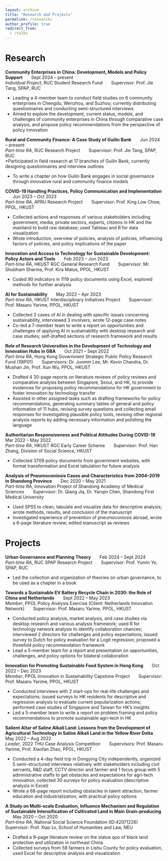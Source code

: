 ```yaml
---
layout: archive
title: "Research and Projects"
permalink: /research/
author_profile: true
redirect_from:
  - /talks
---
```


Research
=

**Community Enterprises in China: Development, Models and Policy Support** &nbsp;&nbsp;&nbsp;&nbsp;&nbsp; Sept 2024 – present <br>
*Individual Project*, RUC Student Research Fund &nbsp;&nbsp;&nbsp;&nbsp;&nbsp; Supervisor: Prof. Jie Tang, SPAP, RUC <br>
* Leading a 4-member team to conduct field studies on 6 community enterprises in Chengdu, Wenzhou, and Suzhou; currently distributing questionnaires and conducting semi-structured interviews
* Aimed to explore the development, current status, models, and challenges of community enterprises in China through comparative case analysis, and propose policy recommendations from the perspective of policy innovation

**Rural and Community Finance: A Case Study of Guilin Bank** &nbsp;&nbsp;&nbsp;&nbsp;&nbsp; Jun 2024 – present<br>
*Part-time RA*, RUC Research Project &nbsp;&nbsp;&nbsp;&nbsp;&nbsp; Supervisor: Prof. Jie Tang, SPAP, RUC <br>
*Participated in field research at 17 branches of Guilin Bank, currently designing questionnaires and interview outlines
* To write a chapter on how Guilin Bank engages in social governance through innovative rural and community finance models

**COVID-19 Handling Practices, Policy Communication and Implementation** &nbsp;&nbsp;&nbsp;&nbsp;&nbsp; Jun 2023 – Oct 2023 <br>
*Part-time RA*, APRU Research Project &nbsp;&nbsp;&nbsp;&nbsp;&nbsp; Supervisor: Prof. King Low Chow, PPOL, HKUST <br>
* Collected actions and responses of various stakeholders including government, media, private sectors, experts, citizens in HK and the mainland to build raw database; used Tableau and R for data visualization
* Wrote introduction, overview of policies, analysis of policies, influencing factors of policies, and policy implications of the paper

**Innovation and Access to Technology for Sustainable Development: Policy Actors and Tools** &nbsp;&nbsp;&nbsp;&nbsp;&nbsp; Feb 2023 – Jun 2023 <br>
*Part-time RA*, HKUST RGC General Research Fund &nbsp;&nbsp;&nbsp;&nbsp;&nbsp; Supervisor: Mr. Shubham Sharma, Prof. Kira Matus, PPOL, HKUST <br>
* Coded 90 indicators in 1119 policy documents using Excel, explored methods for further analysis

**AI for Sustainability** &nbsp;&nbsp;&nbsp;&nbsp;&nbsp; May 2022 – Apr 2023 <br>
*Part-time RA*, HKUST Interdisciplinary Initiatives Project &nbsp;&nbsp;&nbsp;&nbsp;&nbsp; Supervisor: Prof. Masaru Yarime, PPOL, HKUST <br>
* Collected 2 cases of AI in dealing with specific issues concerning sustainability, interviewed 3 involvers, wrote 12-page case notes
* Co-led a 7-member team to write a report on opportunities and challenges of applying AI in sustainability with desktop research and case studies; self-drafted sections of research framework and results

**Role of Research Universities in the Development of Technology and Innovation Hubs in GBA** &nbsp;&nbsp;&nbsp;&nbsp;&nbsp; Oct 2021 – Sept 2022 <br>
*Part-time RA*, Hong Kong Government Strategic Public Policy Research Fund (19IP01) &nbsp;&nbsp;&nbsp;&nbsp;&nbsp; Supervisors: Dr. Junmin Lee, Mr. Kevin Chandra, Dr. Mushan Jin, Prof. Xun Wu, PPOL, HKUST <br>
* Drafted 4 30-page reports on literature reviews of policy reviews and comparative analysis between Singapore, Seoul, and HK, to provide evidences for proposing policy recommendations for HK government to foster innovation by technology transfer
* Assisted in other assigned tasks such as drafting frameworks for policy recommendations, generating summary tables of general and policy information of 11 hubs, revising survey questions and collecting email responses for investigating plausible policy tools, revising other regional analysis reports by adding necessary information and polishing the language

**Authoritarian Responsiveness and Political Attitudes During COVID-19** &nbsp;&nbsp;&nbsp;&nbsp;&nbsp; Mar 2022 – May 2022 <br>
*Part-time RA*, HKUST RGC Early Career Scheme &nbsp;&nbsp;&nbsp;&nbsp;&nbsp; Supervisor: Prof. Han Zhang, Division of Social Science, HKUST <br>
* Collected 3709 policy documents from government websites, with format transformation and Excel tabulation for future analysis

**Analysis of Pneumoconiosis Cases and Characteristics from 2004–2019 in Shandong Province** &nbsp;&nbsp;&nbsp;&nbsp;&nbsp; Dec 2020 – May 2021 <br>
*Part-time RA*, Innovation Project of Shandong Academy of Medical Sciences &nbsp;&nbsp;&nbsp;&nbsp;&nbsp; Supervisor: Dr. Qiang Jia, Dr. Yanqin Chen, Shandong First Medical University <br>
* Used SPSS to clean, tabulate and visualize data for descriptive analysis; wrote methods, results, and conclusion of the manuscript
* Investigated experience of prevention of pneumoconiosis abroad, wrote a 6-page literature review; edited manuscript as reviews

Projects
=

**Urban Governance and Planning Theory** &nbsp;&nbsp;&nbsp;&nbsp;&nbsp; Feb 2024 – Sept 2024 <br>
*Part-time RA*, RUC SPAP Research Project &nbsp;&nbsp;&nbsp;&nbsp;&nbsp; Supervisor: Prof. Yumin Ye, SPAP, RUC <br>
* Led the collection and organization of theories on urban governance, to be used as a chapter in a book

**Towards a Sustainable EV Battery Recycle Chain in 2030: the Role of China and Netherlands** &nbsp;&nbsp;&nbsp;&nbsp;&nbsp; Sept 2022 – May 2023 <br>
*Member*, PPOL Policy Analysis Exercise (Client: Netherlands Innovation Network) &nbsp;&nbsp;&nbsp;&nbsp;&nbsp; Supervisor: Prof. Masaru Yarime, PPOL, HKUST <br>
* Conducted policy analysis, market analysis, and case studies via desktop research and various analysis framework; used R for technology network analysis to identify collaboration chances; interviewed 2 directors for challenges and policy expectations; issued survey to Dutch for policy evaluation for a Logit regression; proposed a threefold policy recommendation framework
* Lead a 5-member team for a report and presentation on opportunities, challenges, and policy options for bilateral collaboration

**Innovation for Promoting Sustainable Food System in Hong Kong** &nbsp;&nbsp;&nbsp;&nbsp;&nbsp; Oct 2022 – Dec 2023 <br>
*Member*, PPOL Innovation in Sustainability Capstone Project &nbsp;&nbsp;&nbsp;&nbsp;&nbsp; Supervisor: Prof. Masaru Yarime, PPOL, HKUST <br>
* Conducted interviews with 2 start-ups for real-life challenges and expectations; issued surveys to HK residents for descriptive and regression analysis to evaluate current popularization actions; performed case studies of Singapore and Taiwan for HK’s insights
* Led a 5-member team to write a report on problem framing and policy recommendations to promote sustainable agri-tech in HK

**Salient Altar of Saline Alkali Land: Lessons from the Development of Agricultural Technology in Saline Alkali Land in the Yellow River Delta** &nbsp;&nbsp;&nbsp;&nbsp;&nbsp; May 2022 – Aug 2022 <br>
*Leader*, 2022 THU Case Analysis Competition &nbsp;&nbsp;&nbsp;&nbsp;&nbsp; Supervisors: Prof. Masaru Yarime, Prof. Xiaofan Zhao, PPOL, HKUST <br>
* Conducted a 4-day field trip in Dongying City independently, organized 5 semi-structured interviews relatively with stakeholders including civil servants, R&D staff, CCTV director and farmer and 1 focus group with 5 administrative staffs to get obstacles and expectations for agri-tech innovation, collected 30 surveys for policy evaluation (descriptive analysis in Excel)
* Wrote a 68-page report including obstacles in talent attraction, farmer education and industrialization, with practical policy options

**A Study on Multi-scale Evaluation, Influence Mechanism and Regulation of Sustainable Intensification of Cultivated Land in Main Grain-producing** &nbsp;&nbsp;&nbsp;&nbsp;&nbsp; May 2020 – Oct 2020 <br>
*Part-time RA*, National Social Science Foundation (ID:42071226) &nbsp;&nbsp;&nbsp;&nbsp;&nbsp; Supervisor: Prof. Xiao Lv, School of Humanities and Law, NEU <br>
* Drafted a 9-page literature review on the status quo of black land protection and utilization in northeast China
* Collected surveys from 58 farmers in Lishu County for policy evaluation, used Excel for descriptive analysis and visualization
